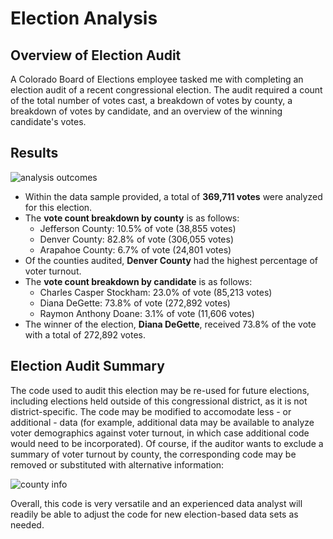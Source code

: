 # Election Analysis

## Overview of Election Audit
A Colorado Board of Elections employee tasked me with completing an election audit of a recent congressional election. The audit required a count of the total number of votes cast, a breakdown of votes by county, a breakdown of votes by candidate, and an overview of the winning candidate's votes.

## Results

![analysis outcomes](https://user-images.githubusercontent.com/94264643/148670814-466c82a2-ee8c-4473-855c-69cbb53614be.png)

- Within the data sample provided, a total of **369,711 votes** were analyzed for this election.
- The **vote count breakdown by county** is as follows:
  - Jefferson County: 10.5% of vote (38,855 votes)
  - Denver County: 82.8% of vote (306,055 votes)
  - Arapahoe County: 6.7% of vote (24,801 votes)
- Of the counties audited, **Denver County** had the highest percentage of voter turnout.
- The **vote count breakdown by candidate** is as follows:
  - Charles Casper Stockham: 23.0% of vote (85,213 votes)
  - Diana DeGette: 73.8% of vote (272,892 votes)
  - Raymon Anthony Doane: 3.1% of vote (11,606 votes)
- The winner of the election, **Diana DeGette**, received 73.8% of the vote with a total of 272,892 votes.

## Election Audit Summary
The code used to audit this election may be re-used for future elections, including elections held outside of this congressional district, as it is not district-specific. The code may be modified to accomodate less - or additional - data (for example, additional data may be available to analyze voter demographics against voter turnout, in which case additional code would need to be incorporated). Of course, if the auditor wants to exclude a summary of voter turnout by county, the corresponding code may be removed or substituted with alternative information:

![county info](https://user-images.githubusercontent.com/94264643/148670984-d220fa6b-acc8-4018-85e4-05f955b05b2d.png)

Overall, this code is very versatile and an experienced data analyst will readily be able to adjust the code for new election-based data sets as needed.
